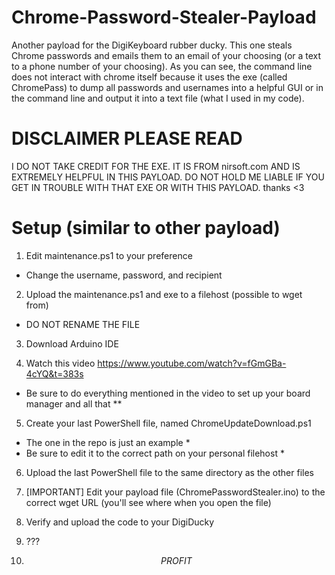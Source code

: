 # Chrome-Password-Stealer-Payload
Another payload for the DigiKeyboard rubber ducky. This one steals Chrome passwords and emails them to an email of your choosing (or a text to a phone number of your choosing). As you can see, the command line does not interact with chrome itself because it uses the exe (called ChromePass) to dump all passwords and usernames into a helpful GUI or in the command line and output it into a text file (what I used in my code). 


# DISCLAIMER PLEASE READ
I DO NOT TAKE CREDIT FOR THE EXE. IT IS FROM nirsoft.com AND IS EXTREMELY HELPFUL IN THIS PAYLOAD.
DO NOT HOLD ME LIABLE IF YOU GET IN TROUBLE WITH THAT EXE OR WITH THIS PAYLOAD.
thanks <3

# Setup (similar to other payload)
1) Edit maintenance.ps1 to your preference
* Change the username, password, and recipient
2) Upload the maintenance.ps1 and exe to a filehost (possible to wget from)
* DO NOT RENAME THE FILE
3) Download Arduino IDE

4) Watch this video https://www.youtube.com/watch?v=fGmGBa-4cYQ&t=383s
* Be sure to do everything mentioned in the video to set up your board manager and all that **

5) Create your last PowerShell file, named ChromeUpdateDownload.ps1
* The one in the repo is just an example *
* Be sure to edit it to the correct path on your personal filehost *

6) Upload the last PowerShell file to the same directory as the other files

7) [IMPORTANT] Edit your payload file (ChromePasswordStealer.ino) to the correct wget URL (you'll see where when you open the file)

8) Verify and upload the code to your DigiDucky

9) ???

10) $$PROFIT$$


